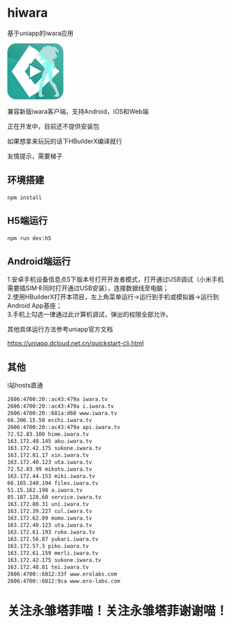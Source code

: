 # hiwara

基于uniapp的iwara应用

<img src="./edit/img/logo.png" style="width:128px;height:128px" />

兼容新版iwara客户端，支持Android，iOS和Web端

正在开发中，目前还不提供安装包

如果想拿来玩玩的话下HBuilderX编译就行

友情提示，需要梯子

## 环境搭建

```
npm install
```

## H5端运行

```
npm run dev:h5
```

## Android端运行

1.安卓手机设备信息点5下版本号打开开发者模式，打开通过USB调试（小米手机需要插SIM卡同时打开通过USB安装），连接数据线至电脑；  
2.使用HBuilderX打开本项目，左上角菜单运行->运行到手机或模拟器->运行到Android App基座；  
3.手机上勾选一律通过此计算机调试，弹出的权限全部允许。

其他具体运行方法参考uniapp官方文档

<https://uniapp.dcloud.net.cn/quickstart-cli.html>

## 其他

i站hosts直通

```
2606:4700:20::ac43:479a iwara.tv
2606:4700:20::ac43:479a i.iwara.tv
2606:4700:20::681a:d60 www.iwara.tv
66.206.15.50 ecchi.iwara.tv
2606:4700:20::ac43:479a api.iwara.tv
72.52.83.100 hime.iwara.tv
163.172.40.145 aku.iwara.tv
163.172.42.175 sukone.iwara.tv
163.172.81.17 xin.iwara.tv
163.172.40.123 uta.iwara.tv
72.52.83.99 mikoto.iwara.tv
163.172.44.153 miki.iwara.tv
66.165.240.194 files.iwara.tv
51.15.162.198 a.iwara.tv
85.187.128.60 service.iwara.tv
163.172.80.31 uni.iwara.tv
163.172.39.227 cul.iwara.tv
163.172.62.89 momo.iwara.tv
163.172.40.123 uta.iwara.tv
163.172.61.193 ruko.iwara.tv
163.172.56.87 yukari.iwara.tv
163.172.57.3 piko.iwara.tv
163.172.61.159 merli.iwara.tv
163.172.42.175 sukone.iwara.tv
163.172.40.81 tei.iwara.tv
2606:4700::6812:33f www.erolabs.com
2606:4700::6812:9ca www.ero-labs.com
```

# 关注永雏塔菲喵！关注永雏塔菲谢谢喵！
